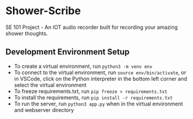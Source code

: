 # Shower-Scribe

SE 101 Project - An IOT audio recorder built for recording your amazing shower thoughts.

## Development Environment Setup

- To create a virtual environment, run `python3 -m venv env`
- To connect to the virtual environment, run `source env/bin/activate`, or in VSCode, click on the Python interpreter in the bottom left corner and select the virtual environment
- To freeze requirements.txt, run `pip freeze > requirements.txt`
- To install the requirements, run `pip install -r requirements.txt`
- To run the server, run `python3 app.py` when in the virtual environment and webserver directory
